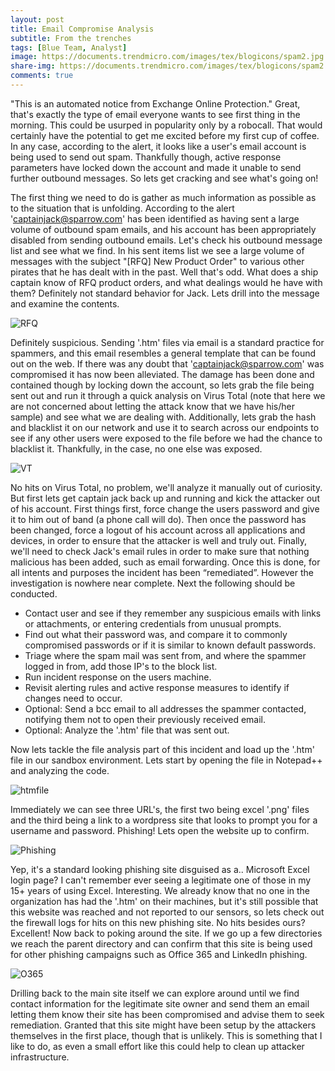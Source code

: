 ```yaml
---
layout: post
title: Email Compromise Analysis
subtitle: From the trenches
tags: [Blue Team, Analyst]
image: https://documents.trendmicro.com/images/tex/blogicons/spam2.jpg
share-img: https://documents.trendmicro.com/images/tex/blogicons/spam2.jpg
comments: true
---
```


"This is an automated notice from Exchange Online Protection." Great, that's exactly the type of email everyone wants to see first thing in the morning. This could be usurped in popularity only by a robocall. That would certainly have the potential to get me excited before my first cup of coffee. In any case, according to the alert, it looks like a user's email account is being used to send out spam. Thankfully though, active response parameters have locked down the account and made it unable to send further outbound messages. So lets get cracking and see what's going on!

The first thing we need to do is gather as much information as possible as to the situation that is unfolding. According to the alert 'captainjack@sparrow.com' has been identified as having sent a large volume of outbound spam emails, and his account has been appropriately disabled from sending outbound emails. Let's check his outbound message list and see what we find. In his sent items list we see a large volume of messages with the subject "[RFQ] New Product Order" to various other pirates that he has dealt with in the past. Well that's odd. What does a ship captain know of RFQ product orders, and what dealings would he have with them? Definitely not standard behavior for Jack. Lets drill into the message and examine the contents.

![RFQ](/tree/master/img/RFQ.png)

Definitely suspicious. Sending '.htm' files via email is a standard practice for spammers, and this email resembles a general template that can be found out on the web. If there was any doubt that 'captainjack@sparrow.com' was compromised it has now been alleviated. The damage has been done and contained though by locking down the account, so lets grab the file being sent out and run it through a quick analysis on Virus Total (note that here we are not concerned about letting the attack know that we have his/her sample) and see what we are dealing with. Additionally, lets grab the hash and blacklist it on our network and use it to search across our endpoints to see if any other users were exposed to the file before we had the chance to blacklist it. Thankfully, in the case, no one else was exposed.

![VT](/tree/master/img/VT.png)

No hits on Virus Total, no problem, we'll analyze it manually out of curiosity. But first lets get captain jack back up and running and kick the attacker out of his account. First things first, force change the users password and give it to him out of band (a phone call will do). Then once the password has been changed, force a logout of his account across all applications and devices, in order to ensure that the attacker is well and truly out. Finally, we'll need to check Jack's email rules in order to make sure that nothing malicious has been added, such as email forwarding. Once this is done, for all intents and purposes the incident has been “remediated”. However the investigation is nowhere near complete. Next the following should be conducted.

- Contact user and see if they remember any suspicious emails with links or attachments, or entering credentials from unusual prompts.
- Find out what their password was, and compare it to commonly compromised passwords or if it is similar to known default passwords.
- Triage where the spam mail was sent from, and where the spammer logged in from, add those IP's to the block list.
- Run incident response on the users machine.
- Revisit alerting rules and active response measures to identify if changes need to occur.
- Optional: Send a bcc email to all addresses the spammer contacted, notifying them not to open their previously received email.
- Optional: Analyze the '.htm' file that was sent out.

Now lets tackle the file analysis part of this incident and load up the '.htm' file in our sandbox environment. Lets start by opening the file in Notepad++ and analyzing the code. 

![htmfile](/tree/master/img/htmfile.png)

Immediately we can see three URL's, the first two being excel '.png' files and the third being a link to a wordpress site that looks to prompt you for a username and password. Phishing! Lets open the website up to confirm.

![Phishing](/tree/master/img/Phishing.png)

Yep, it's a standard looking phishing site disguised as a.. Microsoft Excel login page? I can't remember ever seeing a legitimate one of those in my 15+ years of using Excel. Interesting. We already know that no one in the organization has had the '.htm' on their machines, but it's still possible that this website was reached and not reported to our sensors, so lets check out the firewall logs for hits on this new phishing site. No hits besides ours? Excellent! Now back to poking around the site. If we go up a few directories we reach the parent directory and can confirm that this site is being used for other phishing campaigns such as Office 365 and LinkedIn phishing.

![O365](/tree/master/img/O365.png)

Drilling back to the main site itself we can explore around until we find contact information for the legitimate site owner and send them an email letting them know their site has been compromised and advise them to seek remediation. Granted that this site might have been setup by the attackers themselves in the first place, though that is unlikely. This is something that I like to do, as even a small effort like this could help to clean up attacker infrastructure.

